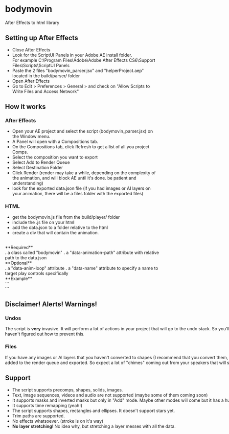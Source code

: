 # bodymovin
After Effects to html library

## Setting up After Effects
- Close After Effects
- Look for the ScriptUI Panels in your Adobe AE install folder.
    <br/>For example C:\Program Files\Adobe\Adobe After Effects CS6\Support Files\Scripts\ScriptUI Panels
- Paste the 2 files "bodymovin_parser.jsx" and "helperProject.aep" located in the build/parser/ folder
- Open After Effects
- Go to Edit > Preferences > General > and check on "Allow Scripts to Write Files and Access Network"

## How it works
### After Effects
- Open your AE project and select the script (bodymovin_parser.jsx) on the Window menu.
- A Panel will open with a Compositions tab.
- On the Compositions tab, click Refresh to get a list of all you project Comps.
- Select the composition you want to export
- Select Add to Render Queue
- Select Destination Folder
- Click Render (render may take a while, depending on the complexity of the animation, and will block AE until it's done. be patient and understanding)
- look for the exported data.json file (if you had images or AI layers on your animation, there will be a files folder with the exported files)

### HTML
- get the bodymovin.js file from the build/player/ folder
- include the .js file on your html
- add the data.json to a folder relative to the html
- create a div that will contain the animation.
<br/>
 **Required**
 <br/>
 . a class called "bodymovin"
 . a "data-animation-path" attribute with relative path to the data.json
 <br/>
**Optional**
<br/>
 . a "data-anim-loop" attribute
 . a "data-name" attribute to specify a name to target play controls specifically
 <br/>
 **Example**
 <br/>
 ```
<div style="width:1067px;height:600px" class="bodymovin" data-animation-path="animation/" data-anim-loop="true" data-name="ninja">
```

## Disclaimer! Alerts! Warnings!
### Undos
The script is **very** invasive. It will perform a lot of actions in your project that will go to the undo stack. So you'll probably won't be able to undo after exporting. I haven't figured out how to prevent this.

### Files
If you have any images or AI layers that you haven't converted to shapes (I recommend that you convert them, so they get exported as vectors), they will be added to the render queue and exported.
So expect a lot of "chimes" coming out from your speakers that will scare your cats and wake your neighbours.

## Support
- The script supports precomps, shapes, solids, images.
- Text, image sequences, videos and audio are not supported (maybe some of them coming soon)
- It supports masks and inverted masks but only in "Add" mode. Maybe other modes will come but it has a huge performance hit.
- It supports time remapping (yeah!)
- The script supports shapes, rectangles and ellipses. It doesn't support stars yet.
- Trim paths are supported.
- No effects whatsoever. (stroke is on it's way)
- **No layer stretching**! No idea why, but stretching a layer messes with all the data.